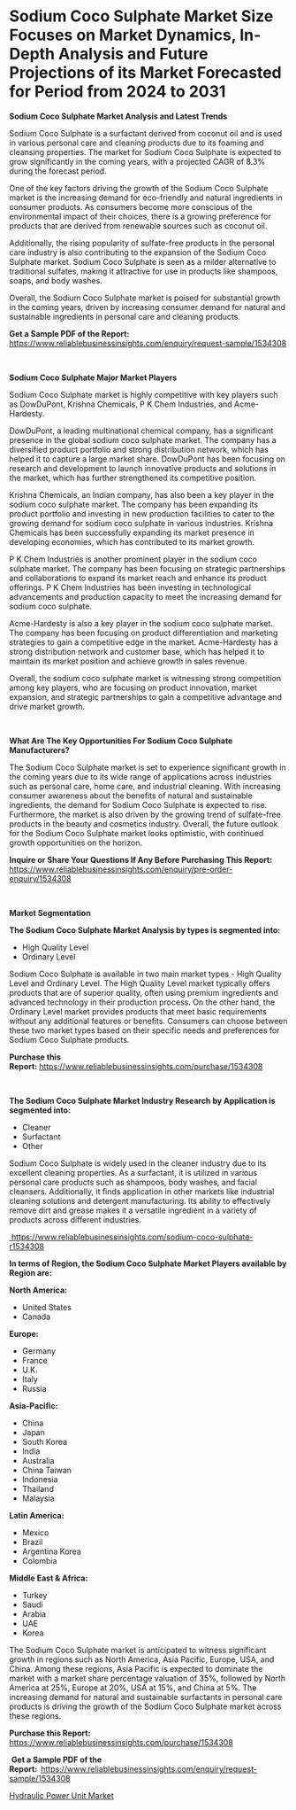 <p><h1>Sodium Coco Sulphate Market Size Focuses on Market Dynamics, In-Depth Analysis and Future Projections of its Market Forecasted for Period from 2024 to 2031</h1></p><p><strong>Sodium Coco Sulphate Market Analysis and Latest Trends</strong></p>
<p><p>Sodium Coco Sulphate is a surfactant derived from coconut oil and is used in various personal care and cleaning products due to its foaming and cleansing properties. The market for Sodium Coco Sulphate is expected to grow significantly in the coming years, with a projected CAGR of 8.3% during the forecast period.</p><p>One of the key factors driving the growth of the Sodium Coco Sulphate market is the increasing demand for eco-friendly and natural ingredients in consumer products. As consumers become more conscious of the environmental impact of their choices, there is a growing preference for products that are derived from renewable sources such as coconut oil.</p><p>Additionally, the rising popularity of sulfate-free products in the personal care industry is also contributing to the expansion of the Sodium Coco Sulphate market. Sodium Coco Sulphate is seen as a milder alternative to traditional sulfates, making it attractive for use in products like shampoos, soaps, and body washes.</p><p>Overall, the Sodium Coco Sulphate market is poised for substantial growth in the coming years, driven by increasing consumer demand for natural and sustainable ingredients in personal care and cleaning products.</p></p>
<p><strong>Get a Sample PDF of the Report:&nbsp;</strong> <a href="https://www.reliablebusinessinsights.com/enquiry/request-sample/1534308">https://www.reliablebusinessinsights.com/enquiry/request-sample/1534308</a></p>
<p>&nbsp;</p>
<p><strong>Sodium Coco Sulphate Major Market Players</strong></p>
<p><p>Sodium Coco Sulphate market is highly competitive with key players such as DowDuPont, Krishna Chemicals, P K Chem Industries, and Acme-Hardesty. </p><p>DowDuPont, a leading multinational chemical company, has a significant presence in the global sodium coco sulphate market. The company has a diversified product portfolio and strong distribution network, which has helped it to capture a large market share. DowDuPont has been focusing on research and development to launch innovative products and solutions in the market, which has further strengthened its competitive position.</p><p>Krishna Chemicals, an Indian company, has also been a key player in the sodium coco sulphate market. The company has been expanding its product portfolio and investing in new production facilities to cater to the growing demand for sodium coco sulphate in various industries. Krishna Chemicals has been successfully expanding its market presence in developing economies, which has contributed to its market growth.</p><p>P K Chem Industries is another prominent player in the sodium coco sulphate market. The company has been focusing on strategic partnerships and collaborations to expand its market reach and enhance its product offerings. P K Chem Industries has been investing in technological advancements and production capacity to meet the increasing demand for sodium coco sulphate.</p><p>Acme-Hardesty is also a key player in the sodium coco sulphate market. The company has been focusing on product differentiation and marketing strategies to gain a competitive edge in the market. Acme-Hardesty has a strong distribution network and customer base, which has helped it to maintain its market position and achieve growth in sales revenue.</p><p>Overall, the sodium coco sulphate market is witnessing strong competition among key players, who are focusing on product innovation, market expansion, and strategic partnerships to gain a competitive advantage and drive market growth.</p></p>
<p>&nbsp;</p>
<p><strong>What Are The Key Opportunities For Sodium Coco Sulphate Manufacturers?</strong></p>
<p><p>The Sodium Coco Sulphate market is set to experience significant growth in the coming years due to its wide range of applications across industries such as personal care, home care, and industrial cleaning. With increasing consumer awareness about the benefits of natural and sustainable ingredients, the demand for Sodium Coco Sulphate is expected to rise. Furthermore, the market is also driven by the growing trend of sulfate-free products in the beauty and cosmetics industry. Overall, the future outlook for the Sodium Coco Sulphate market looks optimistic, with continued growth opportunities on the horizon.</p></p>
<p><strong>Inquire or Share Your Questions If Any Before Purchasing This Report:</strong> <a href="https://www.reliablebusinessinsights.com/enquiry/pre-order-enquiry/1534308">https://www.reliablebusinessinsights.com/enquiry/pre-order-enquiry/1534308</a></p>
<p>&nbsp;</p>
<p><strong>Market Segmentation</strong></p>
<p><strong>The Sodium Coco Sulphate Market Analysis by types is segmented into:</strong></p>
<p><ul><li>High Quality Level</li><li>Ordinary Level</li></ul></p>
<p><p>Sodium Coco Sulphate is available in two main market types - High Quality Level and Ordinary Level. The High Quality Level market typically offers products that are of superior quality, often using premium ingredients and advanced technology in their production process. On the other hand, the Ordinary Level market provides products that meet basic requirements without any additional features or benefits. Consumers can choose between these two market types based on their specific needs and preferences for Sodium Coco Sulphate products.</p></p>
<p><strong>Purchase this Report:&nbsp;</strong><a href="https://www.reliablebusinessinsights.com/purchase/1534308">https://www.reliablebusinessinsights.com/purchase/1534308</a></p>
<p>&nbsp;</p>
<p><strong>The Sodium Coco Sulphate Market Industry Research by Application is segmented into:</strong></p>
<p><ul><li>Cleaner</li><li>Surfactant</li><li>Other</li></ul></p>
<p><p>Sodium Coco Sulphate is widely used in the cleaner industry due to its excellent cleaning properties. As a surfactant, it is utilized in various personal care products such as shampoos, body washes, and facial cleansers. Additionally, it finds application in other markets like industrial cleaning solutions and detergent manufacturing. Its ability to effectively remove dirt and grease makes it a versatile ingredient in a variety of products across different industries.</p></p>
<p><a href="https://www.reliablebusinessinsights.com/sodium-coco-sulphate-r1534308">&nbsp;https://www.reliablebusinessinsights.com/sodium-coco-sulphate-r1534308</a></p>
<p><strong>In terms of Region, the Sodium Coco Sulphate Market Players available by Region are:</strong></p>
<p>
    <p> <strong> North America: </strong>
        <ul>
            <li>United States</li>
            <li>Canada</li>
        </ul>
        </p> 
    <p> <strong> Europe: </strong>
        <ul>
            <li>Germany</li>
            <li>France</li>
            <li>U.K.</li>
            <li>Italy</li>
            <li>Russia</li>
        </ul>
        </p> 
    <p> <strong> Asia-Pacific: </strong>
        <ul>
            <li>China</li>
            <li>Japan</li>
            <li>South Korea</li>
            <li>India</li>
            <li>Australia</li>
            <li>China Taiwan</li>
            <li>Indonesia</li>
            <li>Thailand</li>
            <li>Malaysia</li>
        </ul>
        </p> 
    <p> <strong> Latin America: </strong>
        <ul>
            <li>Mexico</li>
            <li>Brazil</li>
            <li>Argentina Korea</li>
            <li>Colombia</li>
        </ul>
        </p> 
    <p> <strong> Middle East & Africa: </strong>
        <ul>
            <li>Turkey</li>
            <li>Saudi</li>
            <li>Arabia</li>
            <li>UAE</li>
            <li>Korea</li>
        </ul>
    </p>
    </p>
<p><p>The Sodium Coco Sulphate market is anticipated to witness significant growth in regions such as North America, Asia Pacific, Europe, USA, and China. Among these regions, Asia Pacific is expected to dominate the market with a market share percentage valuation of 35%, followed by North America at 25%, Europe at 20%, USA at 15%, and China at 5%. The increasing demand for natural and sustainable surfactants in personal care products is driving the growth of the Sodium Coco Sulphate market across these regions.</p></p>
<p><strong>Purchase this Report: </strong><a href="https://www.reliablebusinessinsights.com/purchase/1534308">https://www.reliablebusinessinsights.com/purchase/1534308</a></p>
<p>&nbsp;<strong>Get a Sample PDF of the Report:&nbsp;&nbsp;</strong><a href="https://www.reliablebusinessinsights.com/enquiry/request-sample/1534308">https://www.reliablebusinessinsights.com/enquiry/request-sample/1534308</a></p>
<p><strong></strong></p>
<p><p><a href="https://issuu.com/reportprime-2/docs/hydraulic-power-unit-market-size-2030.pptx">Hydraulic Power Unit Market</a></p></p>